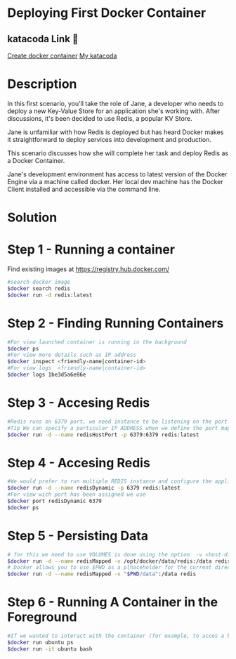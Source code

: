 # Deploying First Docker Container

## katacoda Link 🥋

[Create docker container](https://www.katacoda.com/courses/docker/deploying-first-container)
[My katacoda](https://www.katacoda.com/atzsamuel/scenarios/deploying-first-container)

# Description

In this first scenario, you'll take the role of Jane, a developer who needs to deploy a new Key-Value Store for an application she's working with. After discussions, it's been decided to use Redis, a popular KV Store.

Jane is unfamiliar with how Redis is deployed but has heard Docker makes it straightforward to deploy services into development and production.

This scenario discusses how she will complete her task and deploy Redis as a Docker Container.

Jane's development environment has access to latest version of the Docker Engine via a machine called docker. Her local dev machine has the Docker Client installed and accessible via the command line.

# Solution

# Step 1 - Running a container

Find existing images at https://registry.hub.docker.com/

```sh
#search docker image
$docker search redis
$docker run -d redis:latest
```

# Step 2 - Finding Running Containers

```sh
#For view launched container is running in the background
$docker ps
#For view more details such as IP address
$docker inspect <friendly-name|container-id>
#For view logs  <friendly-name|container-id>
$docker logs 1be3d5a6e86e
```

# Step 3 - Accesing Redis

```sh
#Redis runs on 6379 port, we need instance to be listening on the port using -p <host-port>:<container-port> option
#Tip We can specify a particular IP ADDRESS when we define the port mapping, -p 127.0.0.1:6379:6379
$docker run -d --name redisHostPort -p 6379:6379 redis:latest
```

# Step 4 - Accesing Redis

```sh
#We would prefer to run multiple REDIS instance and configure the application depending on which port Redis is running on
$docker run -d --name redisDynamic -p 6379 redis:latest
#For view wich port has been assigned we use
$docker port redisDynamic 6379
$docker ps
```

# Step 5 - Persisting Data

```sh
# for this we need to use VOLUMES is done using the option  -v <host-dir>:<container-dir>
$docker run -d --name redisMapped -v /opt/docker/data/redis:/data redis
# Docker allows you to use $PWD as a plhaceholder for the current directory
$docker run -d --name redisMapped -v "$PWD/data":/data redis
```

# Step 6 - Running A Container in the Foreground

```sh
#If we wanted to interact with the container (for example, to acces a bash shell), include the options -it
$docker run ubuntu ps
$docker run -it ubuntu bash
```
